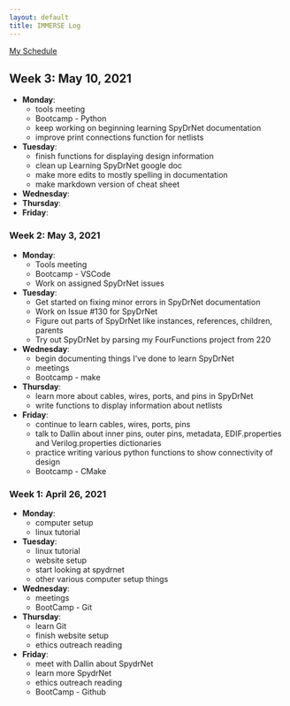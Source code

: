 ```yaml
---
layout: default
title: IMMERSE Log
---
```


[My Schedule](https://jacobdbrown4.github.io/jacob_brown//pages/schedule/)


## Week 3: May 10, 2021

* **Monday**:
  * tools meeting
  * Bootcamp - Python
  * keep working on beginning learning SpyDrNet documentation
  * improve print connections function for netlists
* **Tuesday**:
  * finish functions for displaying design information
  * clean up Learning SpyDrNet google doc
  * make more edits to mostly spelling in documentation
  * make markdown version of cheat sheet 
* **Wednesday**:
* **Thursday**:
* **Friday**:

### Week 2: May 3, 2021

* **Monday**:
  * Tools meeting
  * Bootcamp - VSCode
  * Work on assigned SpyDrNet issues
* **Tuesday**:
  * Get started on fixing minor errors in SpyDrNet documentation
  * Work on Issue #130 for SpyDrNet
  * Figure out parts of SpyDrNet like instances, references, children, parents
  * Try out SpyDrNet by parsing my FourFunctions project from 220
* **Wednesday**:
  * begin documenting things I've done to learn SpyDrNet
  * meetings
  * Bootcamp - make
* **Thursday**:
  * learn more about cables, wires, ports, and pins in SpyDrNet
  * write functions to display information about netlists
* **Friday**:
  * continue to learn cables, wires, ports, pins
  * talk to Dallin about inner pins, outer pins, metadata, EDIF.properties and Verilog.properties dictionaries
  * practice writing various python functions to show connectivity of design
  * Bootcamp - CMake

### Week 1: April 26, 2021
 
* **Monday**:
  * computer setup
  * linux tutorial
* **Tuesday**: 
  * linux tutorial
  * website setup
  * start looking at spydrnet
  * other various computer setup things
* **Wednesday**: 
  * meetings
  * BootCamp - Git
* **Thursday**:
  * learn Git
  * finish website setup
  * ethics outreach reading 
* **Friday**:
  * meet with Dallin about SpydrNet
  * learn more SpydrNet
  * ethics outreach reading
  * BootCamp - Github
